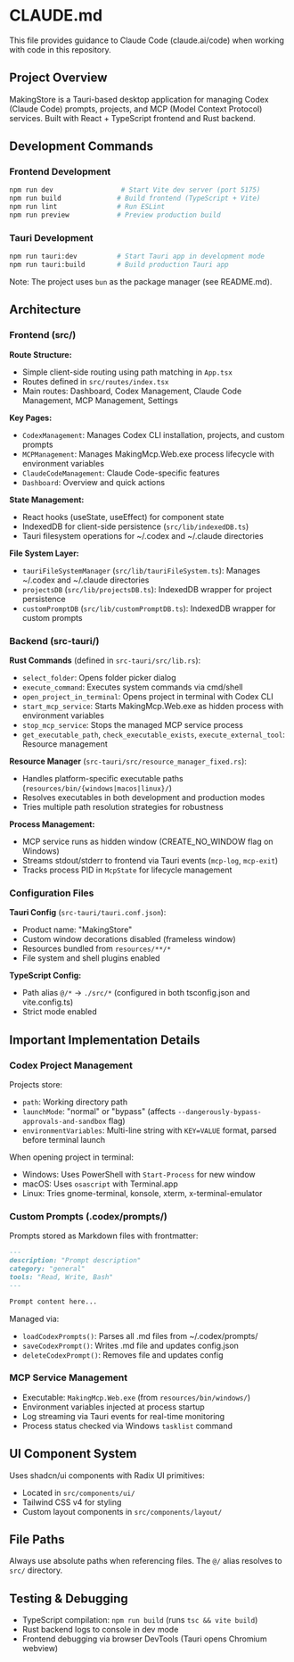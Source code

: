 # CLAUDE.md

This file provides guidance to Claude Code (claude.ai/code) when working with code in this repository.

## Project Overview

MakingStore is a Tauri-based desktop application for managing Codex (Claude Code) prompts, projects, and MCP (Model Context Protocol) services. Built with React + TypeScript frontend and Rust backend.

## Development Commands

### Frontend Development
```bash
npm run dev                 # Start Vite dev server (port 5175)
npm run build              # Build frontend (TypeScript + Vite)
npm run lint               # Run ESLint
npm run preview            # Preview production build
```

### Tauri Development
```bash
npm run tauri:dev          # Start Tauri app in development mode
npm run tauri:build        # Build production Tauri app
```

Note: The project uses `bun` as the package manager (see README.md).

## Architecture

### Frontend (src/)

**Route Structure:**
- Simple client-side routing using path matching in `App.tsx`
- Routes defined in `src/routes/index.tsx`
- Main routes: Dashboard, Codex Management, Claude Code Management, MCP Management, Settings

**Key Pages:**
- `CodexManagement`: Manages Codex CLI installation, projects, and custom prompts
- `MCPManagement`: Manages MakingMcp.Web.exe process lifecycle with environment variables
- `ClaudeCodeManagement`: Claude Code-specific features
- `Dashboard`: Overview and quick actions

**State Management:**
- React hooks (useState, useEffect) for component state
- IndexedDB for client-side persistence (`src/lib/indexedDB.ts`)
- Tauri filesystem operations for ~/.codex and ~/.claude directories

**File System Layer:**
- `tauriFileSystemManager` (`src/lib/tauriFileSystem.ts`): Manages ~/.codex and ~/.claude directories
- `projectsDB` (`src/lib/projectsDB.ts`): IndexedDB wrapper for project persistence
- `customPromptDB` (`src/lib/customPromptDB.ts`): IndexedDB wrapper for custom prompts

### Backend (src-tauri/)

**Rust Commands** (defined in `src-tauri/src/lib.rs`):
- `select_folder`: Opens folder picker dialog
- `execute_command`: Executes system commands via cmd/shell
- `open_project_in_terminal`: Opens project in terminal with Codex CLI
- `start_mcp_service`: Starts MakingMcp.Web.exe as hidden process with environment variables
- `stop_mcp_service`: Stops the managed MCP service process
- `get_executable_path`, `check_executable_exists`, `execute_external_tool`: Resource management

**Resource Manager** (`src-tauri/src/resource_manager_fixed.rs`):
- Handles platform-specific executable paths (`resources/bin/{windows|macos|linux}/`)
- Resolves executables in both development and production modes
- Tries multiple path resolution strategies for robustness

**Process Management:**
- MCP service runs as hidden window (CREATE_NO_WINDOW flag on Windows)
- Streams stdout/stderr to frontend via Tauri events (`mcp-log`, `mcp-exit`)
- Tracks process PID in `McpState` for lifecycle management

### Configuration Files

**Tauri Config** (`src-tauri/tauri.conf.json`):
- Product name: "MakingStore"
- Custom window decorations disabled (frameless window)
- Resources bundled from `resources/**/*`
- File system and shell plugins enabled

**TypeScript Config:**
- Path alias `@/*` → `./src/*` (configured in both tsconfig.json and vite.config.ts)
- Strict mode enabled

## Important Implementation Details

### Codex Project Management

Projects store:
- `path`: Working directory path
- `launchMode`: "normal" or "bypass" (affects `--dangerously-bypass-approvals-and-sandbox` flag)
- `environmentVariables`: Multi-line string with `KEY=VALUE` format, parsed before terminal launch

When opening project in terminal:
- Windows: Uses PowerShell with `Start-Process` for new window
- macOS: Uses `osascript` with Terminal.app
- Linux: Tries gnome-terminal, konsole, xterm, x-terminal-emulator

### Custom Prompts (.codex/prompts/)

Prompts stored as Markdown files with frontmatter:
```markdown
---
description: "Prompt description"
category: "general"
tools: "Read, Write, Bash"
---

Prompt content here...
```

Managed via:
- `loadCodexPrompts()`: Parses all .md files from ~/.codex/prompts/
- `saveCodexPrompt()`: Writes .md file and updates config.json
- `deleteCodexPrompt()`: Removes file and updates config

### MCP Service Management

- Executable: `MakingMcp.Web.exe` (from `resources/bin/windows/`)
- Environment variables injected at process startup
- Log streaming via Tauri events for real-time monitoring
- Process status checked via Windows `tasklist` command

## UI Component System

Uses shadcn/ui components with Radix UI primitives:
- Located in `src/components/ui/`
- Tailwind CSS v4 for styling
- Custom layout components in `src/components/layout/`

## File Paths

Always use absolute paths when referencing files. The `@/` alias resolves to `src/` directory.

## Testing & Debugging

- TypeScript compilation: `npm run build` (runs `tsc && vite build`)
- Rust backend logs to console in dev mode
- Frontend debugging via browser DevTools (Tauri opens Chromium webview)
